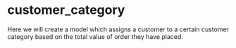 # customer_category
Here we will create a model which assigns a customer to  a certain customer category based on the total value of order they have placed.
